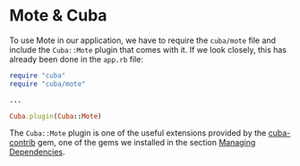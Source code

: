 Mote & Cuba
===========

To use Mote in our application, we have to require the `cuba/mote` file
and include the `Cuba::Mote` plugin that comes with it. If we look closely,
this has already been done in the `app.rb` file:

```ruby
require "cuba"
require "cuba/mote"

...

Cuba.plugin(Cuba::Mote)
```

The `Cuba::Mote` plugin is one of the useful extensions provided by the
[cuba-contrib](https://github.com/cyx/cuba-contrib/) gem, one of the gems
we installed in the section [Managing Dependencies](/en/setting_the_road/managing_dependencies.html).
